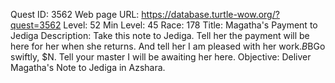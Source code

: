 Quest ID: 3562
Web page URL: https://database.turtle-wow.org/?quest=3562
Level: 52
Min Level: 45
Race: 178
Title: Magatha's Payment to Jediga
Description: Take this note to Jediga. Tell her the payment will be here for her when she returns. And tell her I am pleased with her work.$B$BGo swiftly, $N. Tell your master I will be awaiting her here.
Objective: Deliver Magatha's Note to Jediga in Azshara.
